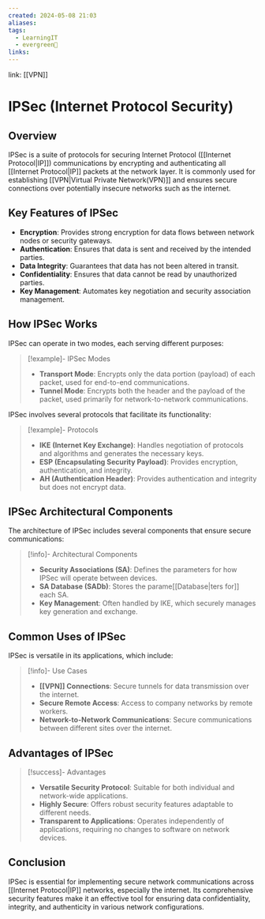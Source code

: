 ```yaml
---
created: 2024-05-08 21:03
aliases: 
tags:
  - LearningIT
  - evergreen🌳
links:
---
```


link: [[VPN]]

# IPSec (Internet Protocol Security)

## Overview

IPSec is a suite of protocols for securing Internet Protocol ([[Internet Protocol|IP]]) communications by encrypting and authenticating all [[Internet Protocol|IP]] packets at the network layer. It is commonly used for establishing [[VPN|Virtual Private Network(VPN)]] and ensures secure connections over potentially insecure networks such as the internet.

## Key Features of IPSec

- **Encryption**: Provides strong encryption for data flows between network nodes or security gateways.
- **Authentication**: Ensures that data is sent and received by the intended parties.
- **Data Integrity**: Guarantees that data has not been altered in transit.
- **Confidentiality**: Ensures that data cannot be read by unauthorized parties.
- **Key Management**: Automates key negotiation and security association management.

## How IPSec Works

IPSec can operate in two modes, each serving different purposes:

> [!example]- IPSec Modes
> - **Transport Mode**: Encrypts only the data portion (payload) of each packet, used for end-to-end communications.
> - **Tunnel Mode**: Encrypts both the header and the payload of the packet, used primarily for network-to-network communications.

IPSec involves several protocols that facilitate its functionality:

> [!example]- Protocols
> - **IKE (Internet Key Exchange)**: Handles negotiation of protocols and algorithms and generates the necessary keys.
> - **ESP (Encapsulating Security Payload)**: Provides encryption, authentication, and integrity.
> - **AH (Authentication Header)**: Provides authentication and integrity but does not encrypt data.

## IPSec Architectural Components

The architecture of IPSec includes several components that ensure secure communications:

> [!info]- Architectural Components
> - **Security Associations (SA)**: Defines the parameters for how IPSec will operate between devices.
> - **SA Database (SADb)**: Stores the parame[[Database|ters for]] each SA.
> - **Key Management**: Often handled by IKE, which securely manages key generation and exchange.

## Common Uses of IPSec

IPSec is versatile in its applications, which include:

> [!info]- Use Cases
> - **[[VPN]] Connections**: Secure tunnels for data transmission over the internet.
> - **Secure Remote Access**: Access to company networks by remote workers.
> - **Network-to-Network Communications**: Secure communications between different sites over the internet.

## Advantages of IPSec

> [!success]- Advantages
> - **Versatile Security Protocol**: Suitable for both individual and network-wide applications.
> - **Highly Secure**: Offers robust security features adaptable to different needs.
> - **Transparent to Applications**: Operates independently of applications, requiring no changes to software on network devices.

## Conclusion

 IPSec is essential for implementing secure network communications across [[Internet Protocol|IP]] networks, especially the internet. Its comprehensive security features make it an effective tool for ensuring data confidentiality, integrity, and authenticity in various network configurations.



